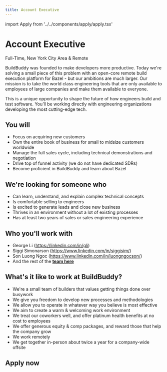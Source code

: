 ```yaml
---
title: Account Executive
---
```


import Apply from '../../components/apply/apply.tsx'

# Account Executive

<div className="pill"> Full-Time, New York City Area & Remote</div>

BuildBuddy was founded to make developers more productive. Today we're solving a small piece of this problem with an open-core remote build execution platform for Bazel - but our ambitions are much larger. Our mission is to take the world class engineering tools that are only available to employees of large companies and make them available to everyone.

This is a unique opportunity to shape the future of how engineers build and test software. You’ll be working directly with engineering organizations developing the most cutting-edge tech.

## You will

- Focus on acquiring new customers
- Own the entire book of business for small to midsize customers worldwide
- Manage the full sales cycle, including technical demonstrations and negotiation
- Drive top of funnel activity (we do not have dedicated SDRs)
- Become proficient in BuildBuddy and learn about Bazel

## We're looking for someone who

- Can learn, understand, and explain complex technical concepts
- Is comfortable selling to engineers
- Is excited to generate leads and close new business
- Thrives in an environment without a lot of existing processes
- Has at least two years of sales or sales engineering experience

## Who you'll work with

- George Li (https://linkedin.com/in/gli)
- Siggi Simonarson (https://www.linkedin.com/in/siggisim/)
- Son Luong Ngoc (https://www.linkedin.com/in/luongngocson/)
- And the rest of the **[team here](/team)**

## What's it like to work at BuildBuddy?

- We're a small team of builders that values getting things done over busywork
- We give you freedom to develop new processes and methodologies
- We allow you to operate in whatever way you believe is most effective
- We aim to create a warm & welcoming work environment
- We treat our coworkers well, and offer platinum health benefits at no cost to employees
- We offer generous equity & comp packages, and reward those that help the company grow
- We work remotely
- We get together in-person about twice a year for a company-wide offsite

## Apply now

<Apply />
